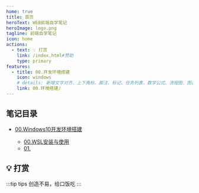 ```yaml
---
home: true
title: 首页
heroText: WEB前端自学笔记
heroImage: logo.png
tagline: 前端自学笔记
icon: home
actions:
  - text: 💡 打赏
    link: /index.html#赞助
    type: primary
features:
  - title: 00.开发环境搭建
    icon: windows
    # details: 新增文字对齐、上下角标、脚注、标记、任务列表、数学公式、流程图、图表与幻灯片支持
    link: 00.环境搭建/
---
```


## 笔记目录

- [00.Windows10开发环境搭建](00.Windows10开发环境搭建/)

   - [00.WSL安装与使用](00.Windows10开发环境搭建/00.WSL安装与使用.md)
   - [01.]()

## 💡 打赏
:::tip tips
创造不易，给口饭吃
:::
